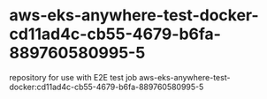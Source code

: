 # aws-eks-anywhere-test-docker-cd11ad4c-cb55-4679-b6fa-889760580995-5
repository for use with E2E test job aws-eks-anywhere-test-docker:cd11ad4c-cb55-4679-b6fa-889760580995-5
